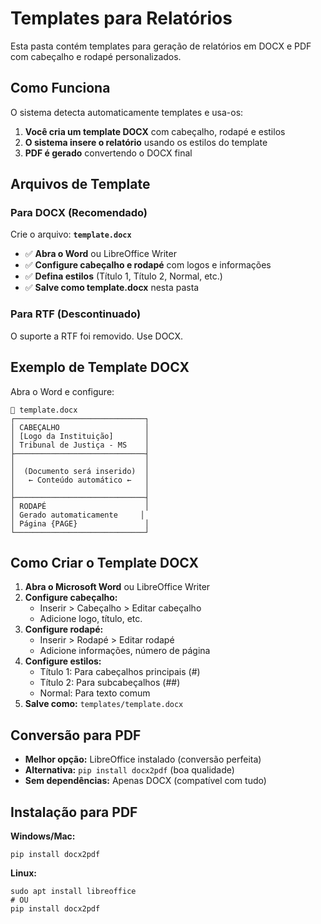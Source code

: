 # Templates para Relatórios

Esta pasta contém templates para geração de relatórios em DOCX e PDF com cabeçalho e rodapé personalizados.

## Como Funciona

O sistema detecta automaticamente templates e usa-os:
1. **Você cria um template DOCX** com cabeçalho, rodapé e estilos
2. **O sistema insere o relatório** usando os estilos do template
3. **PDF é gerado** convertendo o DOCX final

## Arquivos de Template

### Para DOCX (Recomendado)
Crie o arquivo: **`template.docx`**
- ✅ **Abra o Word** ou LibreOffice Writer
- ✅ **Configure cabeçalho e rodapé** com logos e informações
- ✅ **Defina estilos** (Título 1, Título 2, Normal, etc.)
- ✅ **Salve como template.docx** nesta pasta

### Para RTF (Descontinuado)
O suporte a RTF foi removido. Use DOCX.

## Exemplo de Template DOCX

Abra o Word e configure:

```
📄 template.docx
┌─────────────────────────────┐
│ CABEÇALHO                   │
│ [Logo da Instituição]       │
│ Tribunal de Justiça - MS    │
├─────────────────────────────┤
│                             │
│  (Documento será inserido)  │ 
│   ← Conteúdo automático ←   │
│                             │
├─────────────────────────────┤
│ RODAPÉ                      │
│ Gerado automaticamente     │
│ Página {PAGE}               │
└─────────────────────────────┘
```

## Como Criar o Template DOCX

1. **Abra o Microsoft Word** ou LibreOffice Writer
2. **Configure cabeçalho:**
   - Inserir > Cabeçalho > Editar cabeçalho
   - Adicione logo, título, etc.
3. **Configure rodapé:**
   - Inserir > Rodapé > Editar rodapé  
   - Adicione informações, número de página
4. **Configure estilos:**
   - Título 1: Para cabeçalhos principais (#)
   - Título 2: Para subcabeçalhos (##)
   - Normal: Para texto comum
5. **Salve como:** `templates/template.docx`

## Conversão para PDF

- **Melhor opção:** LibreOffice instalado (conversão perfeita)
- **Alternativa:** `pip install docx2pdf` (boa qualidade)
- **Sem dependências:** Apenas DOCX (compatível com tudo)

## Instalação para PDF

**Windows/Mac:**
```
pip install docx2pdf
```

**Linux:**
```
sudo apt install libreoffice
# OU
pip install docx2pdf
```
